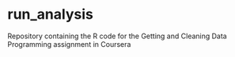 run_analysis
============

Repository containing the R code for the Getting and Cleaning Data Programming assignment in Coursera
